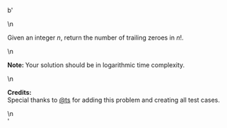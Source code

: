 b'<div class="question-description">\n<p><p>Given an integer <i>n</i>, return the number of trailing zeroes in <i>n</i>!.</p>\n<p><b>Note: </b>Your solution should be in logarithmic time complexity.</p>\n<p><b>Credits:</b><br/>Special thanks to <a href="https://oj.leetcode.com/discuss/user/ts">@ts</a> for adding this problem and creating all test cases.</p></p>\n</div>'
